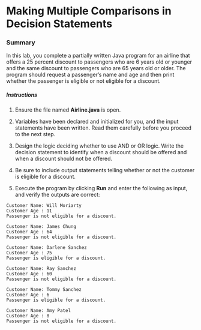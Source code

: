 # Making Multiple Comparisons in Decision Statements

### Summary
In this lab, you complete a partially written Java program for an airline that offers a 25 percent discount to passengers who are 6 years old or younger and the same discount to passengers who are 65 years old or older. 
The program should request a passenger’s name and age and then print whether the passenger is eligible or not eligible for a discount.

##### Instructions
1. Ensure the file named **Airline.java** is open.

2. Variables have been declared and initialized for you, and the input statements have been written. 
Read them carefully before you proceed to the next step.

3. Design the logic deciding whether to use AND or OR logic. 
Write the decision statement to identify when a discount should be offered and when a discount should not be offered.

4. Be sure to include output statements telling whether or not the customer is eligible for a discount.

5. Execute the program by clicking **Run** and enter the following as input, and verify the outputs are correct:

```
Customer Name: Will Moriarty 
Customer Age : 11 
Passenger is not eligible for a discount.
```
```
Customer Name: James Chung 
Customer Age : 64 
Passenger is not eligible for a discount.
```
```
Customer Name: Darlene Sanchez 
Customer Age : 75 
Passenger is eligible for a discount.
```
```
Customer Name: Ray Sanchez
Customer Age : 60 
Passenger is not eligible for a discount.
```
```
Customer Name: Tommy Sanchez 
Customer Age : 6 
Passenger is eligible for a discount.
```
```
Customer Name: Amy Patel 
Customer Age : 8
Passenger is not eligible for a discount.
```
